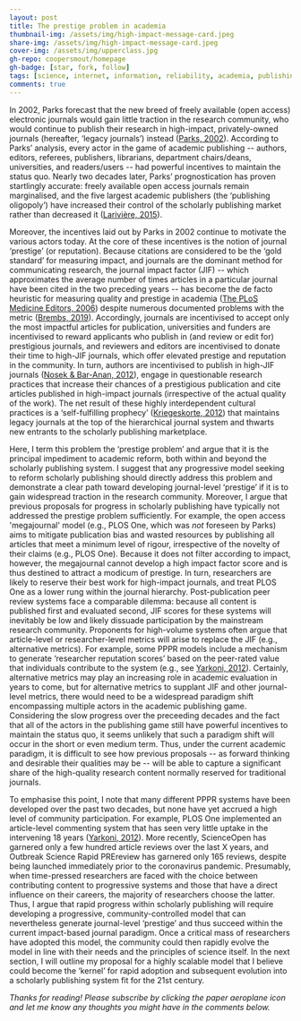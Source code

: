 ```yaml
---
layout: post
title: The prestige problem in academia
thumbnail-img: /assets/img/high-impact-message-card.jpeg
share-img: /assets/img/high-impact-message-card.jpeg
cover-img: /assets/img/upperclass.jpg
gh-repo: coopersmout/homepage
gh-badge: [star, fork, follow]
tags: [science, internet, information, reliability, academia, publishing, peer review, prestige]
comments: true
---
```


In 2002, Parks forecast that the new breed of freely available (open access) electronic journals would gain little traction in the research community, who would continue to publish their research in high-impact, privately-owned journals (hereafter, ‘legacy journals’) instead ([Parks, 2002](https://doi.org/10.1080/1350178022000015122)). According to Parks’ analysis, every actor in the game of academic publishing -- authors, editors, referees, publishers, librarians, department chairs/deans, universities, and readers/users -- had powerful incentives to maintain the status quo. Nearly two decades later, Parks’ prognostication has proven startlingly accurate: freely available open access journals remain marginalised, and the five largest academic publishers (the ‘publishing oligopoly’) have increased their control of the scholarly publishing market rather than decreased it ([Larivière, 2015](https://doi.org/10.1371/journal.pone.0127502)). 

Moreover, the incentives laid out by Parks in 2002 continue to motivate the various actors today. At the core of these incentives is the notion of journal ‘prestige’ (or reputation). Because citations are considered to be the ‘gold standard’ for measuring impact, and journals are the dominant method for communicating research, the journal impact factor (JIF) -- which approximates the average number of times articles in a particular journal have been cited in the two preceding years -- has become the de facto heuristic for measuring quality and prestige in academia ([The PLoS Medicine Editors, 2006](https://doi.org/10.1371/journal.pmed.0030291)) despite numerous documented problems with the metric ([Brembs, 2019](https://doi.org/10.1371/journal.pbio.3000117)). Accordingly, journals are incentivised to accept only the most impactful articles for publication, universities and funders are incentivised to reward applicants who publish in (and review or edit for) prestigious journals, and reviewers and editors are incentivised to donate their time to high-JIF journals, which offer elevated prestige and reputation in the community. In turn, authors are incentivised to publish in high-JIF journals ([Nosek & Bar-Anan, 2012](https://doi.org/10.1080/1047840X.2012.692215)), engage in questionable research practices that increase their chances of a prestigious publication and cite articles published in high-impact journals (irrespective of the actual quality of the work). The net result of these highly interdependent cultural practices is a ‘self-fulfilling prophecy’ ([Kriegeskorte, 2012](https://www.frontiersin.org/articles/10.3389/fncom.2012.00079/full)) that maintains legacy journals at the top of the hierarchical journal system and thwarts new entrants to the scholarly publishing marketplace. 

Here, I term this problem the ‘prestige problem’ and argue that it is the principal impediment to academic reform, both within and beyond the scholarly publishing system. I suggest that any progressive model seeking to reform scholarly publishing should directly address this problem and demonstrate a clear path toward developing journal-level ‘prestige’ if it is to gain widespread traction in the research community. Moreover, I argue that previous proposals for progress in scholarly publishing have typically not addressed the prestige problem sufficiently. For example, the open access 'megajournal' model (e.g., PLOS One, which was _not_ foreseen by Parks) aims to mitigate publication bias and wasted resources by publishing all articles that meet a minimum level of rigour, irrespective of the novelty of their claims (e.g., PLOS One). Because it does not filter according to impact, however, the megajournal cannot develop a high impact factor score and is thus destined to attract a modicum of prestige. In turn, researchers are likely to reserve their best work for high-impact journals, and treat PLOS One as a lower rung within the journal hierarchy. Post-publication peer review systems face a comparable dilemma: because all content is published first and evaluated second, JIF scores for these systems will inevitably be low and likely dissuade participation by the mainstream research community. Proponents for high-volume systems often argue that article-level or researcher-level metrics will arise to replace the JIF (e.g., alternative metrics). For example, some PPPR models include a mechanism to generate ‘researcher reputation scores’ based on the peer-rated value that individuals contribute to the system (e.g., see [Yarkoni, 2012](https://doi.org/10.3389/fncom.2012.00072)). Certainly, alternative metrics may play an increasing role in academic evaluation in years to come, but for alternative metrics to supplant JIF and other journal-level metrics, there would need to be a widespread paradigm shift encompassing multiple actors in the academic publishing game. Considering the slow progress over the preceeding decades and the fact that all of the actors in the publishing game still have powerful incentives to maintain the status quo, it seems unlikely that such a paradigm shift will occur in the short or even medium term. Thus, under the current academic paradigm, it is difficult to see how previous proposals -- as forward thinking and desirable their qualities may be -- will be able to capture a significant share of the high-quality research content normally reserved for traditional journals. 

To emphasise this point, I note that many different PPPR systems have been developed over the past two decades, but none have yet accrued a high level of community participation. For example, PLOS One implemented an article-level commenting system that has seen very little uptake in the intervening 18 years ([Yarkoni, 2012](https://doi.org/10.3389/fncom.2012.00072)). More recently, ScienceOpen has garnered only a few hundred article reviews over the last X years, and Outbreak Science Rapid PREreview has garnered only 165 reviews, despite being launched immediately prior to the coronavirus pandemic. Presumably, when time-pressed researchers are faced with the choice between contributing content to progressive systems and those that have a direct influence on their careers, the majority of researchers choose the latter. Thus, I argue that rapid progress within scholarly publishing will require developing a progressive, community-controlled model that can nevertheless generate journal-level ‘prestige’ and thus succeed within the current impact-based journal paradigm. Once a critical mass of researchers have adopted this model, the community could then rapidly evolve the model in line with their needs and the principles of science itself. In the next section, I will outline my proposal for a highly scalable model that I believe could become the ‘kernel’ for rapid adoption and subsequent evolution into a scholarly publishing system fit for the 21st century.

*Thanks for reading! Please subscribe by clicking the paper aeroplane icon and let me know any thoughts you might have in the comments below.*
